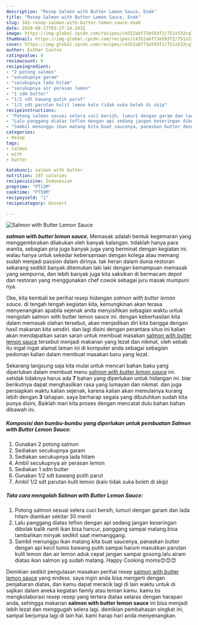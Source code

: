 ```yaml
---
description: "Resep Salmon with Butter Lemon Sauce, Enak"
title: "Resep Salmon with Butter Lemon Sauce, Enak"
slug: 341-resep-salmon-with-butter-lemon-sauce-enak
date: 2020-08-17T03:27:14.243Z
image: https://img-global.cpcdn.com/recipes/c4352abf73e593f2/751x532cq70/salmon-with-butter-lemon-sauce-foto-resep-utama.jpg
thumbnail: https://img-global.cpcdn.com/recipes/c4352abf73e593f2/751x532cq70/salmon-with-butter-lemon-sauce-foto-resep-utama.jpg
cover: https://img-global.cpcdn.com/recipes/c4352abf73e593f2/751x532cq70/salmon-with-butter-lemon-sauce-foto-resep-utama.jpg
author: Esther Castro
ratingvalue: 4
reviewcount: 9
recipeingredient:
- "2 potong salmon"
- "secukupnya garam"
- "secukupnya lada hitam"
- "secukupnya air perasan lemon"
- "1 sdm butter"
- "1/2 sdt bawang putih parut"
- "1/2 sdt parutan kulit lemon kalo tidak suka boleh di skip"
recipeinstructions:
- "Potong salmon sesuai selera cuci bersih, lumuri dengan garam dan lada hitam diamkan sekitar 30 menit"
- "Lalu panggang diatas teflon dengan api sedang jangan keseringan dibolak balik nanti ikan bisa hancur, panggang sampai matang.bisa tambahkan minyak sedikit saat memanggang."
- "Sambil menunggu ikan matang kita buat saucenya, panaskan butter dengan api kecil tumis bawang putih sampai harum masukkan parutan kulit lemon dan air lemon aduk cepat jangan sampai gosong.lalu airam diatas ikan salmon yg sudah matang. Happy Cooking moms😊😊😊"
categories:
- Resep
tags:
- salmon
- with
- butter

katakunci: salmon with butter 
nutrition: 197 calories
recipecuisine: Indonesian
preptime: "PT13M"
cooktime: "PT59M"
recipeyield: "1"
recipecategory: Dessert

---
```



![Salmon with Butter Lemon Sauce](https://img-global.cpcdn.com/recipes/c4352abf73e593f2/751x532cq70/salmon-with-butter-lemon-sauce-foto-resep-utama.jpg)

<b><i>salmon with butter lemon sauce</i></b>, Memasak adalah bentuk kegemaran yang menggembirakan dilakukan oleh banyak kalangan. tidaklah hanya para wanita, sebagian pria juga banyak juga yang berminat dengan kegiatan ini. walau hanya untuk sekedar kebersamaan dengan kolega atau memang sudah menjadi passion dalam dirinya. tak heran dalam dunia restoran sekarang sedikit banyak ditemukan laki laki dengan kemampuan memasak yang sempurna, dan lebih banyak juga kita saksikan di bermacam depot dan restoran yang menggunakan chef cowok sebagai juru masak mumpuni nya.



Oke, kita kembali ke perihal resep hidangan <i>salmon with butter lemon sauce</i>. di tengah tengah kegiatan kita, kemungkinan akan terasa menyenangkan apabila sejenak anda menyisihkan sebagian waktu untuk mengolah salmon with butter lemon sauce ini. dengan keberhasilan kita dalam memasak olahan tersebut, akan menjadikan diri kita bangga dengan hasil makanan kita sendiri. dan lagi disini dengan perantara situs ini kalian akan mendapatkan saran saran untuk membuat masakan <u>salmon with butter lemon sauce</u> tersebut menjadi makanan yang lezat dan nikmat, oleh sebab itu ingat ingat alamat laman ini di komputer anda sebagai sebagian pedoman kalian dalam membuat masakan baru yang lezat.


Sekarang langsung saja kita mulai untuk mencari bahan baku yang diperlukan dalam membuat menu <u><i>salmon with butter lemon sauce</i></u> ini. setidak tidaknya harus ada <b>7</b> bahan yang diperlukan untuk hidangan ini. biar berikutnya dapat menghasilkan rasa yang lumayan dan nikmat. dan juga persiapkan waktu kalian sejenak, karena kalian akan memulainya kurang lebih dengan <b>3</b> tahapan. saya berharap segala yang dibutuhkan sudah kita punya disini, Baiklah mari kita proses dengan mencatat dulu bahan bahan dibawah ini.

<!--inarticleads1-->

##### Komposisi dan bumbu-bumbu yang diperlukan untuk pembuatan Salmon with Butter Lemon Sauce:

1. Gunakan 2 potong salmon
1. Sediakan secukupnya garam
1. Sediakan secukupnya lada hitam
1. Ambil secukupnya air perasan lemon
1. Sediakan 1 sdm butter
1. Gunakan 1/2 sdt bawang putih parut
1. Ambil 1/2 sdt parutan kulit lemon (kalo tidak suka boleh di skip)




<!--inarticleads2-->

##### Tata cara mengolah Salmon with Butter Lemon Sauce:

1. Potong salmon sesuai selera cuci bersih, lumuri dengan garam dan lada hitam diamkan sekitar 30 menit
1. Lalu panggang diatas teflon dengan api sedang jangan keseringan dibolak balik nanti ikan bisa hancur, panggang sampai matang.bisa tambahkan minyak sedikit saat memanggang.
1. Sambil menunggu ikan matang kita buat saucenya, panaskan butter dengan api kecil tumis bawang putih sampai harum masukkan parutan kulit lemon dan air lemon aduk cepat jangan sampai gosong.lalu airam diatas ikan salmon yg sudah matang. Happy Cooking moms😊😊😊




Demikian sedikit pengulasan masakan perihal resep <u>salmon with butter lemon sauce</u> yang endess. saya ingin anda bisa mengerti dengan penjabaran diatas, dan kamu dapat meracik lagi di lain waktu untuk di sajikan dalam aneka kegiatan family atau teman kamu. kamu bs mengkolaborasi resep resep yang tertera diatas selaras dengan harapan anda, sehingga makanan <b>salmon with butter lemon sauce</b> ini bisa menjadi lebih lezat dan menggugah selera lagi. demikian pembahasan singkat ini, sampai berjumpa lagi di lain hal. kami harap hari anda menyenangkan.
